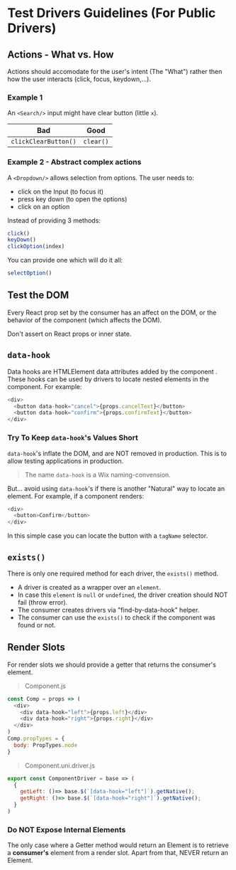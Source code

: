 # Test Drivers Guidelines (For Public Drivers)

## Actions - What vs. How

Actions should accomodate for the user's intent (The "What") rather then  how the user interacts (click, focus, keydown,...).

### Example 1

An `<Search/>` input might have clear button (little `x`).

| Bad | Good |
|-----|------|
| `clickClearButton()` | `clear()` |

### Example 2 - Abstract complex actions

A `<Dropdown/>` allows selection from options.
The user needs to:
- click on the Input (to focus it)
- press key down (to open the options)
- click on an option

Instead of providing 3 methods:

```js
click()
keyDown()
clickOption(index)
```

You can provide one which will do it all:

```js
selectOption()
```

## Test the DOM

Every React prop set by the consumer has an affect on the DOM, or the behavior of the component (which affects the DOM).

Don't assert on React props or inner state.

## `data-hook`

Data hooks are HTMLElement data attributes added by the component . These hooks can be used by drivers to locate nested elements in the component.
For example:

```js
<div>
  <button data-hook="cancel">{props.cancelText}</button>
  <button data-hook="confirm">{props.confirmText}</button>
</div>
```

### Try To Keep `data-hook`'s Values Short

`data-hook`'s inflate the DOM, and are NOT removed in production.
This is to allow testing applications in production.
> The name `data-hook` is a Wix naming-convension.

But... avoid using `data-hook`'s if there is another "Natural" way to locate an element.
For example, if a component renders:

```js
<div>
  <button>Confirm</button>
</div>
```

In this simple case you can locate the button with a `tagName` selector.

## `exists()`

There is only one required method for each driver, the `exists()` method.

- A driver is created as a wrapper over an `element`.
- In case this `element` is `null` or `undefined`, the driver creation should NOT fail (throw error).
- The consumer creates drivers via "find-by-data-hook" helper.
- The consumer can use the `exists()` to check if the component was found or not.

## Render Slots

For render slots we should provide a getter that returns the consumer's element.

> Component.js

```js
const Comp = props => (
  <div>
    <div data-hook="left">{props.left}</div>
    <div data-hook="right">{props.right}</div>
  </div>
)
Comp.propTypes = {
  body: PropTypes.node
}
```

> Component.uni.driver.js

```js
export const ComponentDriver = base => (
  {
    getLeft: ()=> base.$(`[data-hook="left"]`).getNative();
    getRight: ()=> base.$(`[data-hook="right"]`).getNative();
  }
)
```

### Do NOT Expose Internal Elements

The only case where a Getter method would return an Element is to retrieve a **consumer's** element from a render slot. Apart from that, NEVER return an Element.
